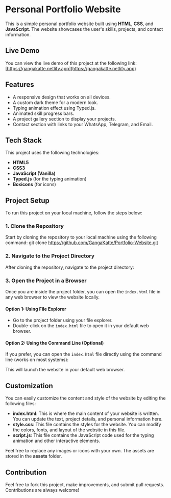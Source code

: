 # Personal Portfolio Website

This is a simple personal portfolio website built using **HTML**, **CSS**, and **JavaScript**. The website showcases the user's skills, projects, and contact information.

## Live Demo

You can view the live demo of this project at the following link:
[https://gangakatte.netlify.app](https://gangakatte.netlify.app)

## Features

- A responsive design that works on all devices.
- A custom dark theme for a modern look.
- Typing animation effect using Typed.js.
- Animated skill progress bars.
- A project gallery section to display your projects.
- Contact section with links to your WhatsApp, Telegram, and Email.

## Tech Stack

This project uses the following technologies:
- **HTML5**
- **CSS3**
- **JavaScript (Vanilla)**
- **Typed.js** (for the typing animation)
- **Boxicons** (for icons)

## Project Setup

To run this project on your local machine, follow the steps below:

### 1. Clone the Repository

Start by cloning the repository to your local machine using the following command:
git clone https://github.com/GangaKatte/Portfolio-Website.git


### 2. Navigate to the Project Directory

After cloning the repository, navigate to the project directory:


### 3. Open the Project in a Browser

Once you are inside the project folder, you can open the `index.html` file in any web browser to view the website locally.

#### Option 1: Using File Explorer

- Go to the project folder using your file explorer.
- Double-click on the `index.html` file to open it in your default web browser.

#### Option 2: Using the Command Line (Optional)

If you prefer, you can open the `index.html` file directly using the command line (works on most systems):


This will launch the website in your default web browser.

## Customization

You can easily customize the content and style of the website by editing the following files:

- **index.html**: This is where the main content of your website is written. You can update the text, project details, and personal information here.
- **style.css**: This file contains the styles for the website. You can modify the colors, fonts, and layout of the website in this file.
- **script.js**: This file contains the JavaScript code used for the typing animation and other interactive elements.

Feel free to replace any images or icons with your own. The assets are stored in the **assets** folder.

## Contribution

Feel free to fork this project, make improvements, and submit pull requests. Contributions are always welcome!



